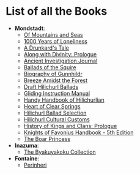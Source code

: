 # List of all the Books

* **Mondstadt**:
    * [Of Mountains and Seas](./Mondstadt/Of_Mountains_and_Seas.md)
    * [1000 Years of Loneliness](./Mondstadt/1000_Years_of_Loneliness.md)
    * [A Drunkard's Tale](./Mondstadt/A_Drunkards_Tale.md)
    * [Along with Divinity: Prologue](./Mondstadt/Along_with_Divinity_Prologue.md)
    * [Ancient Investigation Journal](./Mondstadt/Ancient_Investigation_Journal.md)
    * [Ballads of the Squire](./Mondstadt/Ballads_of_the_Squire.md)
    * [Biography of Gunnhildr](./Mondstadt/Biography_of_Gunnhildr.md)
    * [Breeze Amidst the Forest](./Mondstadt/Breeze_Amidst_the_Forest.md)
    * [Draft Hilichurl Ballads](./Mondstadt/Draft_Hilichurl_Ballads.md)
    * [Gliding Instruction Manual](./Mondstadt/Gliding_Instruction_Manual.md)
    * [Handy Handbook of Hilichurlian](./Mondstadt/Handy_Handbook_of_Hilichurlian.md)
    * [Heart of Clear Springs](./Mondstadt/Heart_of_Clear_Springs.md)
    * [Hilichurl Ballad Selection](./Mondstadt/Hilichurl_Ballad_Selection.md)
    * [Hilichurl Cultural Customs](./Mondstadt/Hilichurl_Cultural_Customs.md)
    * [History of Kings and Clans: Prologue](./Mondstadt/History_of_Kings_and_Clans_-_Prologue.md)
    * [Knights of Favonius Handbook - 5th Edition](./Mondstadt/Knights_of_Favonius_Handbook_-_5th_Edition.md)
    * [The Boar Princess](./Mondstadt/The_Boar_Princess.md)
* **Inazuma**:
    * [The Byakuyakoku Collection](./Inazuma/The_Byakuyakoku_Collection.md)
* **Fontaine**:
    * [Perinheri](./Fontaine/Perinheri.md)